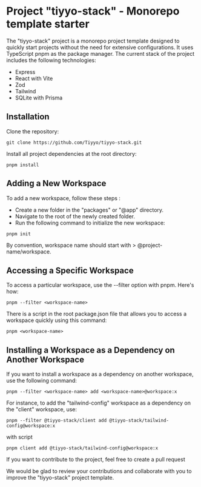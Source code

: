 # Project "tiyyo-stack" - Monorepo template starter

The "tiyyo-stack" project is a monorepo project template designed to quickly start projects without the need for extensive configurations. It uses TypeScript pnpm as the package manager. The current stack of the project includes the following technologies:

- Express
- React with Vite
- Zod
- Tailwind
- SQLite with Prisma

## Installation

Clone the repository:

```
git clone https://github.com/Tiyyo/tiyyo-stack.git
```

Install all project dependencies at the root directory:

```
pnpm install
```

## Adding a New Workspace

To add a new workspace, follow these steps :

- Create a new folder in the "packages" or "@app" directory.
- Navigate to the root of the newly created folder.
- Run the following command to initialize the new workspace:

```
pnpm init
```

By convention, workspace name should start with > @project-name/workspace.

## Accessing a Specific Workspace

To access a particular workspace, use the --filter option with pnpm. Here's how:

```
pnpm --filter <workspace-name>
```

There is a script in the root package.json file that allows you to access a workspace quickly using this command:

```
pnpm <workspace-name>
```

## Installing a Workspace as a Dependency on Another Workspace

If you want to install a workspace as a dependency on another workspace, use the following command:

```
pnpm --filter <workspace-name> add <workspace-name>@workspace:x
```

For instance, to add the "tailwind-config" workspace as a dependency on the "client" workspace, use:

```
pnpm --filter @tiyyo-stack/client add @tiyyo-stack/tailwind-config@workspace:x
```

with script

```
pnpm client add @tiyyo-stack/tailwind-config@workspace:x
```

If you want to contribute to the project, feel free to create a pull request

We would be glad to review your contributions and collaborate with you to improve the "tiyyo-stack" project template.
